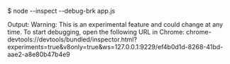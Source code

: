 $ node --inspect --debug-brk app.js

Output:
Warning: This is an experimental feature and could change at any time.
To start debugging, open the following URL in Chrome:
chrome-devtools://devtools/bundled/inspector.html?experiments=true&v8only=true&ws=127.0.0.1:9229/ef4b0d1d-8268-41bd-aae2-a8e80b47b4e9

